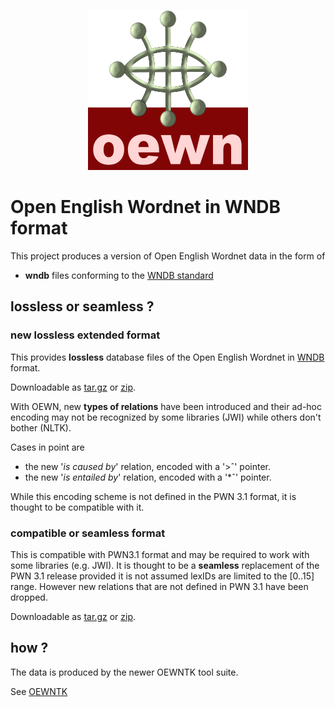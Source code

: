 <p align="center">
<img width="256" height="256" src="images/oewn.png">
</p>

# Open English Wordnet in WNDB format

This project  produces a version of Open English Wordnet data in the form of

-  __wndb__ files conforming to the [WNDB standard](https://wordnet.princeton.edu/documentation/wndb5wn) 

## lossless or seamless ?

### new lossless extended format

This provides **lossless** database files of the Open English Wordnet in [WNDB](https://wordnet.princeton.edu/documentation/wndb5wn) format. 

Downloadable as 
[tar.gz](https://x-englishwordnet.github.io/wndb/oewn_2024.dict.tar.gz) or 
[zip](https://x-englishwordnet.github.io/wndb/oewn_2024.zip).

With OEWN, new **types of relations** have been introduced and their ad-hoc encoding may not be recognized by some libraries (JWI) while others don't bother (NLTK).

Cases in point are
- the new '*is caused by*' relation, encoded with a '&gt;&circ;' pointer.
- the new '*is entailed by*' relation, encoded with a '*&circ;' pointer.

While this encoding scheme is not defined in the PWN 3.1 format, it is thought to be compatible with it.

### compatible or seamless format

This is compatible with PWN3.1 format and may be required to work with some libraries (e.g. JWI). It is thought to be a **seamless** replacement of the PWN 3.1 release provided it is not assumed lexIDs are limited to the [0..15] range. However new relations that are not defined in PWN 3.1 have been dropped.

Downloadable as 
[tar.gz](https://x-englishwordnet.github.io/wndb/oewn_2024_compat.dict.tar.gz) or 
[zip](https://x-englishwordnet.github.io/wndb/oewn_2024_compat.zip).

## how ?

The data is produced by the newer OEWNTK tool suite.

See [OEWNTK](https://github.com/oewntk)
